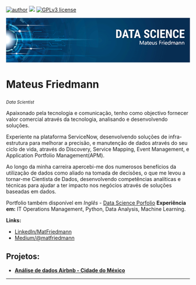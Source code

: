[![author](https://img.shields.io/badge/author-MatFriedmann-red.svg)](https://www.linkedin.com/in/matfriedmann) [![](https://img.shields.io/badge/python-3.7+-blue.svg)](https://www.python.org/downloads/release/python-365/) [![GPLv3 license](https://img.shields.io/badge/License-GPLv3-blue.svg)](http://perso.crans.org/besson/LICENSE.html)

<p align="center">
  <img src="banner.png" >
</p>

# Mateus Friedmann
<sub>*Data Scientist* </sub>

Apaixonado pela tecnologia e comunicação, tenho como objectivo fornecer valor comercial através da tecnologia, analisando e desenvolvendo soluções.

Experiente na plataforma ServiceNow, desenvolvendo soluções de infra-estrutura para melhorar a precisão, e manutenção de dados através do seu ciclo de vida, através do Discovery, Service Mapping, Event Management, e Application Portfolio Management(APM).

Ao longo da minha carreira apercebi-me dos numerosos benefícios da utilização de dados como aliado na tomada de decisões, o que me levou a tornar-me Cientista de Dados, desenvolvendo competências analíticas e técnicas para ajudar a ter impacto nos negócios através de soluções baseadas em dados.

Portfolio também disponível em *Inglês* - [Data Science Porfolio](https://github.com/matfriedmann/data_science_portfolio/blob/main/README.md)
**Experiência em:** IT Operations Management, Python, Data Analysis, Machine Learning.

**Links:**
* [LinkedIn/MatFriedmann](https://www.linkedin.com/in/matfriedmann)
* [Medium/@matfriedmann](https://www.medium.com/@matfriedmann)


## Projetos:

* [**Análise de dados Airbnb - Cidade do México**](https://github.com/matfriedmann/analise_de_dados_airbnb_mexico_city/blob/7c025b319b95ac204c7aabfa6d64c7743909ddfa/Analisando_os_Dados_do_Airbnb_Mexico_City.ipynb)


---




